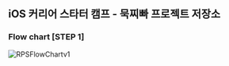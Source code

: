 ## iOS 커리어 스타터 캠프 - 묵찌빠 프로젝트 저장소

### Flow chart [STEP 1] 

![RPSFlowChartv1](https://user-images.githubusercontent.com/39454792/163943963-b94d0eb5-87cf-4554-b2b7-18d714bd0901.png)
